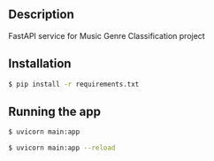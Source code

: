 ## Description

FastAPI service for Music Genre Classification project

## Installation

```bash
$ pip install -r requirements.txt
```

## Running the app

```bash
$ uvicorn main:app

$ uvicorn main:app --reload
